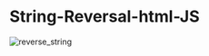 # String-Reversal-html-JS

![reverse_string](https://user-images.githubusercontent.com/58632626/152147560-98937aaa-6373-438d-86d5-100f3375e2fe.png)
